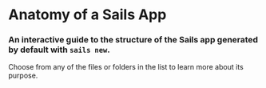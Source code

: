 # Anatomy of a Sails App

### An interactive guide to the structure of the Sails app generated by default with `sails new`.

Choose from any of the files or folders in the list to learn more about its purpose.

<docmeta name="displayName" value="Anatomy of a Sails App">
<docmeta name="notShownInWebsiteNav" value="true">

